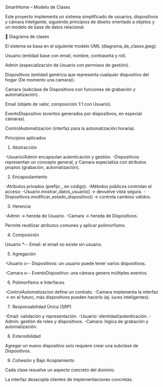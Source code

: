 SmartHome – Modelo de Clases

Este proyecto implementa un sistema simplificado de usuarios, dispositivos y cámara inteligente, siguiendo principios de diseño orientado a objetos y un modelo de base de datos relacional.

📌 Diagrama de clases

El sistema se basa en el siguiente modelo UML (diagrama_de_clases.jpeg):

Usuario (entidad base con email, nombre, contraseña y rol).

Admin (especialización de Usuario con permisos de gestión).

Dispositivos (entidad genérica que representa cualquier dispositivo del hogar (De momento una camara)).

Camara (subclase de Dispositivos con funciones de grabación y automatización).

Email (objeto de valor, composición 1:1 con Usuario).

EventoDispositivo (eventos generados por dispositivos, en especial cámaras).

ControlAutomatizacion (interfaz para la automatización horaria).


Principios aplicados
1) Abstracción

-Usuario/Admin encapsulan autenticación y gestión.
-Dispositivos representan un concepto general, y Camara especializa con atributos propios (grabación, automatización).

2) Encapsulamiento

-Atributos privados (prefijo _ en código).
-Métodos públicos controlan el acceso:
-Usuario.mostrar_datos_usuario() → devuelve vista segura.
-Dispositivos.modificar_estado_dispositivo() → controla cambios válidos.

3) Herencia

-Admin → hereda de Usuario.
-Camara → hereda de Dispositivos.

Permite reutilizar atributos comunes y aplicar polimorfismo.

4) Composición

Usuario *-- Email: el email no existe sin usuario.

5) Agregación

-Usuario o-- Dispositivos: un usuario puede tener varios dispositivos.

-Camara o-- EventoDispositivo: una cámara genera múltiples eventos.

6) Polimorfismo e Interfaces

-ControlAutomatizacion define un contrato.
-Camara implementa la interfaz → en el futuro, más dispositivos pueden hacerlo (ej. luces inteligentes).

7) Responsabilidad Única (SRP)

-Email: validación y representación.
-Usuario: identidad/autenticación.
-Admin: gestión de roles y dispositivos.
-Camara: lógica de grabación y automatización.

8) Extensibilidad

Agregar un nuevo dispositivo solo requiere crear una subclase de Dispositivos.

9) Cohesión y Bajo Acoplamiento

Cada clase resuelve un aspecto concreto del dominio.

La interfaz desacopla clientes de implementaciones concretas.